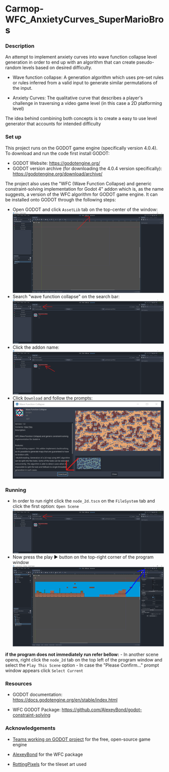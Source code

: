 # Carmop-WFC_AnxietyCurves_SuperMarioBros

### Description

An attempt to implement anxiety curves into wave function collapse level generation in order to 
end up with an algorithm that can create pseudo-random levels based on desired difficulty.

- Wave function collapse:
	A generation algorithm which uses pre-set rules or rules inferred from a valid input to 
	generate similar permutations of the input.
	
- Anxiety Curves:
	The qualitative curve that describes a player's challenge in traversing a video game 
	level (in this case a 2D platforming level)

The idea behind combining both concepts is to create a easy to use level generator that accounts 
for intended difficulty

### Set up

This project runs on the GODOT game engine (specifically version 4.0.4).
To download and run the code first install GODOT:
- GODOT Website: https://godotengine.org/
- GODOT version archive (for downloading the 4.0.4 version specifically): https://godotengine.org/download/archive/


The project also uses the "WFC (Wave Function Collapse) and generic constraint-solving implementation for Godot 4" addon which is, as the name suggests, a version of the WFC algorithm for GODOT game engine. It can be installed onto GODOT through the following steps: 
- Open GODOT and click `AssetLib` tab on the top-center of the window:
![(Might take a bit  of time to load)](/images/assetlib.png)
- Search "wave function collapse" on the search bar:
![It should be the only addon that shows up](images/search.png)
- Click the addon name:
![-](images/addonname.PNG)
- Click `Download` and follow the prompts:
![-](images/download.png)

### Running

- In order to run right click the `node_2d.tscn` on the `FileSystem` tab and click the first option: `Open Scene`
![](images/search.png)
- Now press the play :arrow_forward: button on the top-right corner of the program window 
![](images/playbutton.png)

**if the program does not immediately run refer bellow:**
	- In another scene opens, right click the `node_2d` tab on the top left of the program window and select the `Play This Scene` option
	- In case the "Please Confirm..." prompt window appears click `Select Current`


### Resources
- GODOT documentation: https://docs.godotengine.org/en/stable/index.html

- WFC GODOT Package: https://github.com/AlexeyBond/godot-constraint-solving

### Acknowledgements

- [Teams working on GODOT project](https://godotengine.org/teams/) for the free, open-source game engine 

- [AlexeyBond](https://github.com/AlexeyBond) for the WFC package

- [RottingPixels](https://rottingpixels.itch.io/) for the tileset art used
